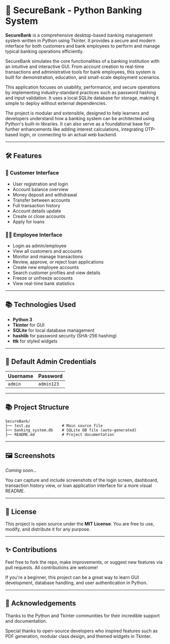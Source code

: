 # 💼 SecureBank - Python Banking System

**SecureBank** is a comprehensive desktop-based banking management system written in Python using Tkinter. It provides a secure and modern interface for both customers and bank employees to perform and manage typical banking operations efficiently.

SecureBank simulates the core functionalities of a banking institution with an intuitive and interactive GUI. From account creation to real-time transactions and administrative tools for bank employees, this system is built for demonstration, education, and small-scale deployment scenarios.

This application focuses on usability, performance, and secure operations by implementing industry-standard practices such as password hashing and input validation. It uses a local SQLite database for storage, making it simple to deploy without external dependencies.

The project is modular and extensible, designed to help learners and developers understand how a banking system can be architected using Python's built-in libraries. It can also serve as a foundational base for further enhancements like adding interest calculations, integrating OTP-based login, or connecting to an actual web backend.

---

## 🛠️ Features

### 👤 Customer Interface

* User registration and login
* Account balance overview
* Money deposit and withdrawal
* Transfer between accounts
* Full transaction history
* Account details update
* Create or close accounts
* Apply for loans


### 🧑‍💼 Employee Interface

* Login as admin/employee
* View all customers and accounts
* Monitor and manage transactions
* Review, approve, or reject loan applications
* Create new employee accounts
* Search customer profiles and view details
* Freeze or unfreeze accounts
* View real-time bank statistics

---

## 📚 Technologies Used

* **Python 3**
* **Tkinter** for GUI
* **SQLite** for local database management
* **hashlib** for password security (SHA-256 hashing)
* **ttk** for styled widgets


---



## 🔑 Default Admin Credentials

| Username | Password   |
| -------- | ---------- |
| `admin`  | `admin123` |

---

## 📚 Project Structure

```
SecureBank/
├── test.py              # Main source file
├── banking_system.db    # SQLite DB file (auto-generated)
├── README.md            # Project documentation
```

---

## 🖼️ Screenshots

*Coming soon...*

You can capture and include screenshots of the login screen, dashboard, transaction history view, or loan application interface for a more visual README.

---

## 📝 License

This project is open source under the **MIT License**. You are free to use, modify, and distribute it for any purpose.

---

## ✨ Contributions

Feel free to fork the repo, make improvements, or suggest new features via pull requests. All contributions are welcome!

If you're a beginner, this project can be a great way to learn GUI development, database handling, and user authentication in Python.

---

## 🙏 Acknowledgements

Thanks to the Python and Tkinter communities for their incredible support and documentation.

Special thanks to open-source developers who inspired features such as PDF generation, modular class design, and themed widgets in Tkinter.
